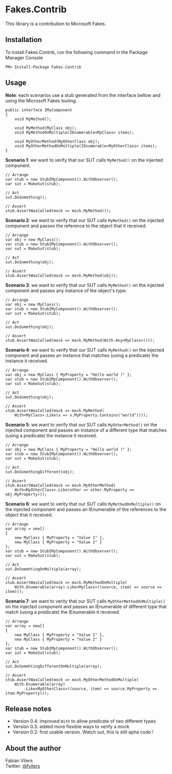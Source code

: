 Fakes.Contrib
=============
This library is a contribution to Microsoft Fakes.

Installation
------------
To install Fakes.Contrib, run the following command in the Package Manager Console

	PM> Install-Package Fakes.Contrib

Usage
-----
**Note**: each scenarios use a stub generated from the interface bellow and using the Microsoft Fakes tooling.

	public interface IMyComponent
	{
		void MyMethod();
		
		void MyMethod(MyClass obj);
		void MyMethodOnMultiple(IEnumerable<MyClass> items);
		
		void MyOtherMethod(MyOtherClass obj);
		void MyOtherMethodOnMultiple(IEnumerable<MyOtherClass> items);
	}

**Scenario 1**: we want to verify that our SUT calls `MyMethod()` on the injected component.
	
	// Arrange
	var stub = new StubIMyComponent().WithObserver();
	var sut = MakeSut(stub);
	
	// Act
	sut.DoSomething();
	
	// Assert
	stub.AssertWasCalled(mock => mock.MyMethod());

**Scenario 2**: we want to verify that our SUT calls `MyMethod()` on the injected component and passes the reference to the object that it received.

	// Arrange
	var obj = new MyClass();
	var stub = new StubIMyComponent().WithObserver();
	var sut = MakeSut(stub);
	
	// Act
	sut.DoSomething(obj);
	
	// Assert
	stub.AssertWasCalled(mock => mock.MyMethod(obj));

**Scenario 3**: we want to verify that our SUT calls `MyMethod()` on the injected component and passes any instance of the object's type.

	// Arrange
	var obj = new MyClass();
	var stub = new StubIMyComponent().WithObserver();
	var sut = MakeSut(stub);
	
	// Act
	sut.DoSomething(obj);
	
	// Assert
	stub.AssertWasCalled(mock => mock.MyMethod(With.Any<MyClass>()));

**Scenario 4**: we want to verify that our SUT calls `MyMethod()` on the injected component and passes an instance that matches (using a predicate) the instance it received.

	// Arrange
	var obj = new MyClass { MyProperty = "Hello world !" };
	var stub = new StubIMyComponent().WithObserver();
	var sut = MakeSut(stub);
	
	// Act
	sut.DoSomething(obj);
	
	// Assert
	stub.AssertWasCalled(mock => mock.MyMethod(
		With<MyClass>.Like(x => x.MyProperty.Contains("world"))));

**Scenario 5**: we want to verify that our SUT calls `MyOtherMethod()` on the injected component and passes an instance of a different type that matches (using a predicate) the instance it received.

	// Arrange
	var obj = new MyClass { MyProperty = "Hello world !" };
	var stub = new StubIMyComponent().WithObserver();
	var sut = MakeSut(stub);
	
	// Act
	sut.DoSomethingDifferent(obj);
	
	// Assert
	stub.AssertWasCalled(mock => mock.MyOtherMethod(
		With<MyOtherClass>.Like(other => other.MyProperty == obj.MyProperty)));

**Scenario 6**: we want to verity that our SUT calls `MyMethodOnMultiple()` on the injected component and passes an IEnumerable of the references to the object that it received.

	// Arrange
	var array = new[]
	{
		new MyClass { MyProperty = "Value 1" },
		new MyClass { MyProperty = "Value 2" }
	};
	var stub = new StubIMyComponent().WithObserver();
	var sut = MakeSut(stub);
	
	// Act
	sut.DoSomehtingOnMultiple(array);
	
	// Assert
	stub.AssertWasCalled(mock => mock.MyMethodOnMultiple(
		With.Enumerable(array).Like<MyClass>((source, item) => source == item)));

**Scenario 7**: we want to verity that our SUT calls `MyOtherMethodOnMultiple()` on the injected component and passes an IEnumerable of different type that match (using a predicate) the IEnumerable it received.

	// Arrange
	var array = new[]
	{
		new MyClass { MyProperty = "Value 1" },
		new MyClass { MyProperty = "Value 2" }
	};
	var stub = new StubIMyComponent().WithObserver();
	var sut = MakeSut(stub);
	
	// Act
	sut.DoSomehtingDifferentOnMultiple(array);
	
	// Assert
	stub.AssertWasCalled(mock => mock.MyOtherMethodOnMultiple(
		With.Enumerable(array)
			.Like<MyOtherClass>((source, item) => source.MyProperty == item.MyProperty)));

Release notes
-------------
* Version 0.4: improved `With` to allow predicate of two different types
* Version 0.3: added more flexible ways to verify a mock
* Version 0.2: first usable version. Watch out, this is still apha code !

About the author
------
Fabian Vilers  
Twitter: [@fvilers](http://www.twitter.com/fvilers)

